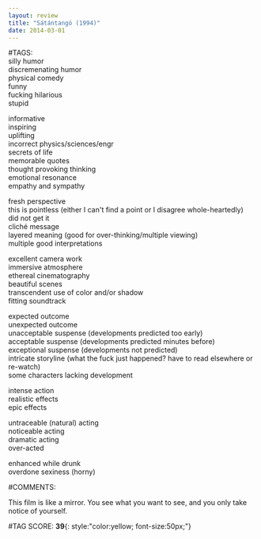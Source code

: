 ```yaml
---  
layout: review  
title: "Sátántangó (1994)"  
date: 2014-03-01  
---  
```

  
#TAGS:  
silly humor  
discremenating humor  
physical comedy  
funny  
fucking hilarious  
stupid  
  
informative  
inspiring  
uplifting  
incorrect physics/sciences/engr  
secrets of life  
memorable quotes  
thought provoking thinking  
emotional resonance  
empathy and sympathy  
  
fresh perspective  
this is pointless (either I can't find a point or I disagree whole-heartedly)  
did not get it  
cliché message  
layered meaning (good for over-thinking/multiple viewing)  
multiple good interpretations  
  
excellent camera work  
immersive atmosphere  
ethereal cinematography  
beautiful scenes  
transcendent use of color and/or shadow  
fitting soundtrack  
  
expected outcome  
unexpected outcome  
unacceptable suspense (developments predicted too early)  
acceptable suspense (developments predicted minutes before)  
exceptional suspense (developments not predicted)  
intricate storyline (what the fuck just happened? have to read elsewhere or re-watch)  
some characters lacking development  
  
intense action  
realistic effects  
epic effects  
  
untraceable (natural) acting  
noticeable acting  
dramatic acting  
over-acted  
  
enhanced while drunk  
overdone sexiness (horny)  
  
#COMMENTS:  
  
This film is like a mirror. You see what you want to see, and you only take notice of yourself.  
  
  
  
  
#TAG SCORE: **39**{: style:"color:yellow; font-size:50px;"}  
